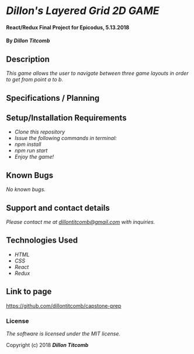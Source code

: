 # _Dillon's Layered Grid 2D GAME_

#### React/Redux Final Project for Epicodus, 5.13.2018

#### By _**Dillon Titcomb**_

## Description

_This game allows the user to navigate between three game layouts in order to get from point a to b._

## Specifications / Planning

## Setup/Installation Requirements

* _Clone this repository_
* _Issue the following commands in terminal:_
* _npm install_
* _npm run start_
* _Enjoy the game!_

## Known Bugs

_No known bugs._

## Support and contact details

_Please contact me at dillontitcomb@gmail.com with inquiries._

## Technologies Used

* _HTML_
* _CSS_
* _React_
* _Redux_

## Link to page

https://github.com/dillontitcomb/capstone-prep

### License

*The software is licensed under the MIT license.*

Copyright (c) 2018 **_Dillon Titcomb_**
